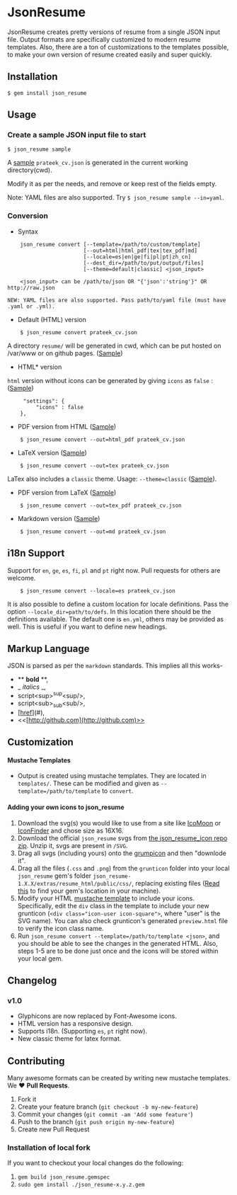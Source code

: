 # JsonResume

JsonResume creates pretty versions of resume from a single JSON input file. Output formats are specifically customized to modern resume templates. Also, there are a ton of customizations to the templates possible, to make your own version of resume created easily and super quickly.

## Installation

    $ gem install json_resume

## Usage

### Create a sample JSON input file to start

    $ json_resume sample

A [sample](https://github.com/prat0318/json_resume/blob/master/examples/prateek_cv.json) `prateek_cv.json` is generated in the current working directory(cwd).

Modify it as per the needs, and remove or keep rest of the fields empty.

Note: YAML files are also supported. Try `$ json_resume sample --in=yaml`.

### Conversion

* Syntax

```
    json_resume convert [--template=/path/to/custom/template]
                        [--out=html|html_pdf|tex|tex_pdf|md]
                        [--locale=es|en|ge|fi|pl|pt|zh_cn]
                        [--dest_dir=/path/to/put/output/files]
                        [--theme=default|classic] <json_input>

    <json_input> can be /path/to/json OR "{'json':'string'}" OR http://raw.json
```

    NEW: YAML files are also supported. Pass path/to/yaml file (must have .yaml or .yml).

* Default (HTML) version

```
    $ json_resume convert prateek_cv.json
```

A directory `resume/` will be generated in cwd, which can be put hosted on /var/www or on github pages. ([Sample](http://prat0318.github.io/json_resume/html_version/resume_with_icons/))


* HTML\* version

`html` version without icons can be generated by giving `icons` as `false` : ([Sample](http://prat0318.github.io/json_resume/html_version/resume_without_icons/))

```
     "settings": {
         "icons" : false
    },
```

* PDF version from HTML ([Sample](http://prat0318.github.io/json_resume/html_version/resume_with_icons/resume.pdf))

```
    $ json_resume convert --out=html_pdf prateek_cv.json
```

* LaTeX version ([Sample](https://www.writelatex.com/read/ynhgbrnmtrbw))

```
    $ json_resume convert --out=tex prateek_cv.json
```

  LaTex also includes a ``classic`` theme. Usage: ``--theme=classic`` ([Sample](https://www.writelatex.com/read/xscbhfpxwkqh)).

* PDF version from LaTeX ([Sample](https://www.writelatex.com/read/ynhgbrnmtrbw))

```
    $ json_resume convert --out=tex_pdf prateek_cv.json
```

* Markdown version ([Sample](https://gist.github.com/prat0318/9c6e36fdcfd6a854f1f9))

```
    $ json_resume convert --out=md prateek_cv.json
```

## i18n Support

Support for ``en``, ``ge``, ``es``, ``fi``, ``pl`` and ``pt`` right now. Pull requests for others are welcome.

```
    $ json_resume convert --locale=es prateek_cv.json
```

It is also possible to define a custom location for locale definitions.
Pass the option `--locale_dir=path/to/defs`.
In this location there should be the definitions available.
The default one is `en.yml`, others may be provided as well.
This is useful if you want to define new headings.

## Markup Language

JSON is parsed as per the `markdown` standards. This implies all this works-
- \*\* **bold** \*\*,
- \_ _italics_ \_,
- script&lt;sup&gt;<sup>sup</sup>&lt;sup/&gt;,
- script&lt;sub&gt;<sub>sub</sub>&lt;sub/&gt;,
- \[[href](#)\]\(#\),
- <<[http://github.com](http://github.com)>>

## Customization

#### Mustache Templates
* Output is created using mustache templates. They are located in `templates/`. These can be modified and given as `--template=/path/to/template` to `convert`.

#### Adding your own icons to json_resume
1. Download the svg(s) you would like to use from a site like [IcoMoon](https://icomoon.io/app/) or [IconFinder](https://www.iconfinder.com) and chose size as 16X16.
2. Download the official ``json_resume`` svgs from [the json_resume_icon repo zip](https://github.com/NoahHines/json_resume_icons/archive/master.zip). Unzip it, svgs are present in `/SVG`.
3. Drag all svgs (including yours) onto the [grumpicon](http://www.grumpicon.com/) and then "downlode it".
4. Drag all the files (``.css`` and ``.png``) from the ``grunticon`` folder into your local ``json_resume`` gem's folder ``json_resume-1.X.X/extras/resume_html/public/css/``, replacing existing files ([Read this](http://stackoverflow.com/questions/2827496/where-are-my-ruby-gems) to find your gem's location in your machine).
5. Modify your HTML [mustache template](#mustache-templates) to include your icons. Specifically, edit the ``div`` class in the template to include your new grunticon (```<div class="icon-user icon-square">```, where "user" is the SVG name). You can also check grunticon's generated ``preview.html`` file to verify the icon class name.
6. Run ``json_resume convert --template=/path/to/template <json>``, and you should be able to see the changes in the generated HTML. Also, steps 1-5 are to be done just once and the icons will be stored within your local gem.

## Changelog

### v1.0
* Glyphicons are now replaced by Font-Awesome icons.
* HTML version has a responsive design.
* Supports i18n. (Supporting ``es``, ``pt`` right now).
* New classic theme for latex format.

## Contributing

Many awesome formats can be created by writing new mustache templates. We :heart: **Pull Requests**.

1. Fork it
2. Create your feature branch (`git checkout -b my-new-feature`)
3. Commit your changes (`git commit -am 'Add some feature'`)
4. Push to the branch (`git push origin my-new-feature`)
5. Create new Pull Request

### Installation of local fork
If you want to checkout your local changes do the following:
1. `gem build json_resume.gemspec`
2. `sudo gem install ./json_resume-x.y.z.gem`
